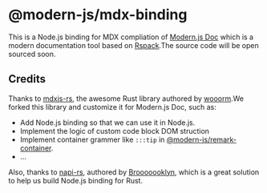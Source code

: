 # @modern-js/mdx-binding

This is a Node.js binding for MDX compliation of [Modern.js Doc](https://modernjs.dev/doc-tools) which is a modern documentation tool based on [Rspack](https://www.rspack.org/).The source code will be open sourced soon.

## Credits

Thanks to [mdxjs-rs](https://github.com/wooorm/mdxjs-rs), the awesome Rust library authored by [wooorm](https://github.com/wooorm).We forked this library and customize it for Modern.js Doc, such as:

- Add Node.js binding so that we can use it in Node.js.
- Implement the logic of custom code block DOM struction
- Implement container grammer like `:::tip` in [@modern-js/remark-container](https://github.com/web-infra-dev/modern.js/tree/main/packages/toolkit/remark-container).
- ...

Also, thanks to [napi-rs](https://github.com/napi-rs/napi-rs), authored by [Brooooooklyn](https://github.com/Brooooooklyn), which is a great solution to help us build Node.js binding for Rust.
